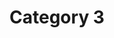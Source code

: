---
title: "Category 3"
description: "Fusce pellentesque feugiat mi, eu dignissim metus fermentum et."
metaTitle: "Category 3 title"
metaDescription: "Category 3 meta description"
keywords: "kw1, kw2"
published: true
---